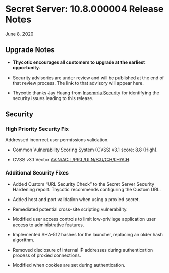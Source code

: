 [title]: # (Secret Server Release Notes 10.8.000004)
[tags]: # (Release Notes)
[priority]: #
[display]: # (search,content,print)

# Secret Server: 10.8.000004 Release Notes

June 8, 2020

## Upgrade Notes

- **Thycotic encourages all customers to upgrade at the earliest opportunity.**

- Security advisories are under review and will be published at the end of that review process. The link to that advisory will appear here.

- Thycotic thanks Jay Huang from [Insomnia Security](https://www.insomniasec.com) for identifying the security issues leading to this release.

## Security

### High Priority Security Fix

Addressed incorrect user permissions validation.
- Common Vulnerability Scoring System (CVSS) v3.1 score: 8.8 (High).

- CVSS v3.1 Vector [AV:N/AC:L/PR:L/UI:N/S:U/C:H/I:H/A:H](https://nvd.nist.gov/vuln-metrics/cvss/v3-calculator?vector=AV:N/AC:L/PR:L/UI:N/S:U/C:H/I:H/A:H&version=3.1).

### Additional Security Fixes

- Added Custom “URL Security Check” to the Secret Server Security Hardening report. Thycotic recommends configuring the Custom URL.

- Added host and port validation when using a proxied secret.

- Remediated potential cross-site scripting vulnerability.

- Modified user access controls to limit low-privilege application user access to administrative features.

- Implemented SHA-512 hashes for the launcher, replacing an older hash algorithm.

- Removed disclosure of internal IP addresses during authentication process of proxied connections.

- Modified when cookies are set during authentication.
